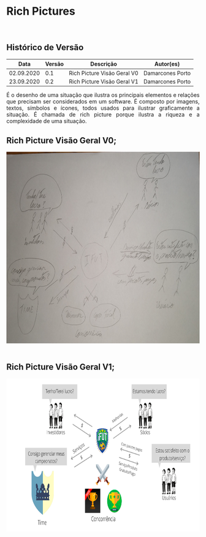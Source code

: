 # Rich Pictures

<br>

## Histórico de Versão
<table class="table table-striped border">
    <thead>
        <th>Data</th> 
        <th>Versão </th> 
        <th>Descrição</th> 
        <th>Autor(es)</th>
    </thead>
    <tbody>
        <tr>
            <td> 02.09.2020 </td>
            <td>  0.1   </td>
            <td> Rich Picture Visão Geral V0 </td>
            <td> Damarcones Porto </td>
        </tr>
        <tr>
            <td> 23.09.2020 </td>
            <td>  0.2   </td>
            <td>  Rich Picture Visão Geral V1 </td>
            <td> Damarcones Porto </td>
        </tr>
    </tbody>
</table>

<p align="justify">
É o desenho de uma situação que ilustra os principais elementos e relações que precisam ser considerados em um software. É composto por imagens, textos, símbolos e ícones, todos usados ​​para ilustrar graficamente a situação. É chamada de rich picture porque ilustra a riqueza e a complexidade de uma situação.
</p>

## Rich Picture Visão Geral V0; 

<div class="row">
    <div class="col-sm container-img">
            <img height="500px" src="../../images/richpicture/richPicture.jpg" ></a>
    </div>
</div>

<br>

## Rich Picture Visão Geral V1; 

<div class="row">
    <div class="col-sm container-img">
            <img height="400px" src="../../images/richpicture/richPictureVisaoGeral.png"></a>
    </div>
</div>

<br>



